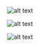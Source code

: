 



![alt text](https://raw.githubusercontent.com/byrongaspard/RoboBoat_TU/networking/NetworkingImages/ConnectToTempleNetwork_1.png)

![alt text](https://raw.githubusercontent.com/byrongaspard/RoboBoat_TU/blob/master/networking/NetworkingImages/ConnectToTempleNetwork_2.png)

![alt text](https://raw.githubusercontent.com/byrongaspard/RoboBoat_TU/blob/master/networking/NetworkingImages/ConnectToTempleNetwork_3.png)


